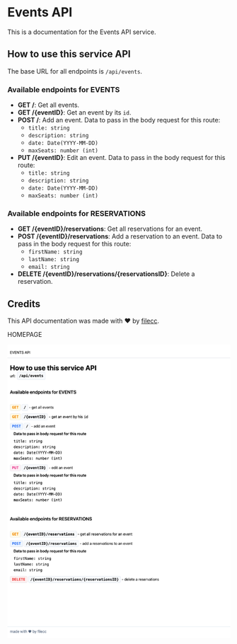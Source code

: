 # Events API

This is a documentation for the Events API service.

## How to use this service API

The base URL for all endpoints is `/api/events`.

### Available endpoints for EVENTS

- **GET /**: Get all events.
- **GET /{eventID}**: Get an event by its `id`.
- **POST /**: Add an event. Data to pass in the body request for this route:
    - `title: string`
    - `description: string`
    - `date: Date(YYYY-MM-DD)`
    - `maxSeats: number (int)`
- **PUT /{eventID}**: Edit an event. Data to pass in the body request for this route:
    - `title: string`
    - `description: string`
    - `date: Date(YYYY-MM-DD)`
    - `maxSeats: number (int)`

### Available endpoints for RESERVATIONS

- **GET /{eventID}/reservations**: Get all reservations for an event.
- **POST /{eventID}/reservations**: Add a reservation to an event. Data to pass in the body request for this route:
    - `firstName: string`
    - `lastName: string`
    - `email: string`
- **DELETE /{eventID}/reservations/{reservationsID}**: Delete a reservation.

## Credits

This API documentation was made with ❤️ by [filecc](https://filecc.dev).

HOMEPAGE

![Screenshot](screenshots/homepage.png)

